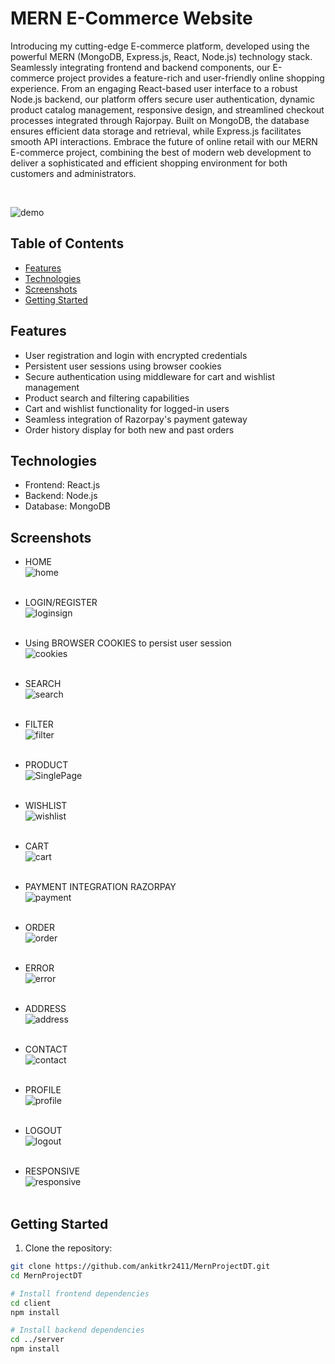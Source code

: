 # MERN E-Commerce Website

Introducing my cutting-edge E-commerce platform, developed using the powerful MERN (MongoDB, Express.js, React, Node.js) technology stack. Seamlessly integrating frontend and backend components, our E-commerce project provides a feature-rich and user-friendly online shopping experience. From an engaging React-based user interface to a robust Node.js backend, our platform offers secure user authentication, dynamic product catalog management, responsive design, and streamlined checkout processes integrated through Rajorpay. Built on MongoDB, the database ensures efficient data storage and retrieval, while Express.js facilitates smooth API interactions. Embrace the future of online retail with our MERN E-commerce project, combining the best of modern web development to deliver a sophisticated and efficient shopping environment for both customers and administrators.

<br/>

![demo](https://github.com/ankitkr2411/MernProjectDT/assets/104450059/d26adb94-26a6-434d-81e3-a8ad03f59d76)




## Table of Contents

- [Features](#features)
- [Technologies](#technologies)
- [Screenshots](#screenshots)
- [Getting Started](#getting-started)

## Features

- User registration and login with encrypted credentials
- Persistent user sessions using browser cookies
- Secure authentication using middleware for cart and wishlist management
- Product search and filtering capabilities
- Cart and wishlist functionality for logged-in users
- Seamless integration of Razorpay's payment gateway
- Order history display for both new and past orders

## Technologies

- Frontend: React.js
- Backend: Node.js
- Database: MongoDB

## Screenshots

- HOME<br/> ![home](https://github.com/ankitkr2411/MernProjectDT/assets/104450059/5802beba-9263-476c-89f1-b80de5553d18) <br/><br/>

- LOGIN/REGISTER<br/> ![loginsign](https://github.com/ankitkr2411/MernProjectDT/assets/104450059/cbc39722-bcf2-49b2-b5c2-55ef12df4512) <br/><br/>

- Using BROWSER COOKIES to persist user session<br/> ![cookies](https://github.com/ankitkr2411/MernProjectDT/assets/104450059/6e521860-d94d-4138-8bbb-af1cb812a8e0) <br/><br/>
  
- SEARCH<br/> ![search](https://github.com/ankitkr2411/MernProjectDT/assets/104450059/85c4f84c-994a-41ec-860f-884a99a5641a) <br/><br/>

- FILTER<br/> ![filter](https://github.com/ankitkr2411/MernProjectDT/assets/104450059/d8ffcb2f-bc3b-4ef8-8691-92b35dbf983e) <br/><br/>

- PRODUCT<br/> ![SinglePage](https://github.com/ankitkr2411/MernProjectDT/assets/104450059/4107e05a-6a70-4c4b-9b9d-d0fb62c4cab9) <br/><br/>

- WISHLIST<br/> ![wishlist](https://github.com/ankitkr2411/MernProjectDT/assets/104450059/9838360d-c3ea-4734-a88d-8c107f0e2850) <br/><br/>

- CART<br/> ![cart](https://github.com/ankitkr2411/MernProjectDT/assets/104450059/d7b4b558-588e-4c50-936b-15892eafbc86) <br/><br/>
  
- PAYMENT INTEGRATION RAZORPAY<br/> ![payment](https://github.com/ankitkr2411/MernProjectDT/assets/104450059/ff0cb9f6-4724-4b5c-bc19-7bf11f9b9489) <br/><br/>

- ORDER<br/> ![order](https://github.com/ankitkr2411/MernProjectDT/assets/104450059/af9c8819-b844-4629-bc74-5ccd6bd44b4d) <br/><br/>
  
- ERROR<br/> ![error](https://github.com/ankitkr2411/MernProjectDT/assets/104450059/9f87af1a-265b-4f30-9af8-db233feedf41) <br/><br/>

- ADDRESS<br/> ![address](https://github.com/ankitkr2411/MernProjectDT/assets/104450059/2c5ad936-cae9-4f32-946c-a7501b2018df) <br/><br/>


- CONTACT<br/> ![contact](https://github.com/ankitkr2411/MernProjectDT/assets/104450059/02da7645-d9df-42c0-9a0e-142ecabd2cf7) <br/><br/>

- PROFILE<br/> ![profile](https://github.com/ankitkr2411/MernProjectDT/assets/104450059/902a45ac-478e-4189-9d0b-61a729d4df57) <br/><br/>

- LOGOUT<br/> ![logout](https://github.com/ankitkr2411/MernProjectDT/assets/104450059/c728aca2-2979-4960-8e5b-f1fd64e66124) <br/><br/>

- RESPONSIVE<br/> ![responsive](https://github.com/ankitkr2411/MernProjectDT/assets/104450059/e70db6f2-3ebf-45bf-ba60-4615ba7726d6) <br/><br/>


## Getting Started

1. Clone the repository:

```bash
git clone https://github.com/ankitkr2411/MernProjectDT.git
cd MernProjectDT

# Install frontend dependencies
cd client
npm install

# Install backend dependencies
cd ../server
npm install
